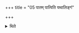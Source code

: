 +++
title = "05 पातम् पात्विति यथालिङ्गं"

+++

<details><summary>थिते</summary>

5. Everywhere he adds pātam or pātu in accordance with the characteristic mark (in the formula).   
</details>
